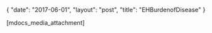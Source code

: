 {
   "date": "2017-06-01",
   "layout": "post",
   "title": "EHBurdenofDisease"
}

[mdocs_media_attachment]